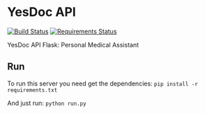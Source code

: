 # YesDoc API

[![Build Status](https://api.shippable.com/projects/5559677cedd7f2c052f196e0/badge?branchName=master)](https://app.shippable.com/projects/5559677cedd7f2c052f196e0/builds/latest)
[![Requirements Status](https://requires.io/github/yesdoc/api/requirements.svg?branch=master)](https://requires.io/github/yesdoc/api/requirements/?branch=master)

YesDoc API Flask: Personal Medical Assistant

## Run

To run this server you need get the dependencies:
`pip install -r requirements.txt`


And just run:
`python run.py`
